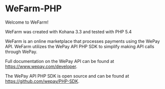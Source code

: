 WeFarm-PHP
==========

Welcome to WeFarm!

WeFarm was created with Kohana 3.3 and tested with PHP 5.4

WeFarm is an online marketplace that processes payments using the WePay API. WeFarm utilizes the WePay API PHP SDK to simplify making API calls through WePay.

Full documentation on the WePay API can be found at https://www.wepay.com/developer.

The WePay API PHP SDK is open source and can be found at https://github.com/wepay/PHP-SDK.
